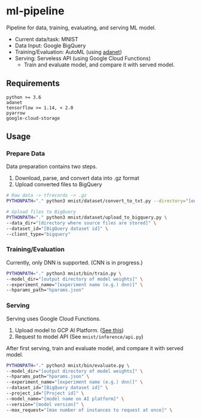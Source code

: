 # ml-pipeline
Pipeline for data, training, evaluating, and serving ML model.

- Current data/task: MNIST
- Data Input: Google BigQuery
- Training/Evaluation: AutoML (using [adanet](https://github.com/tensorflow/adanet))
- Serving: Serveless API (using Google Cloud Functions)
  - Train and evaluate model, and compare it with served model.


## Requirements
```text
python >= 3.6
adanet
tensorflow >= 1.14, < 2.0
pyarrow
google-cloud-storage
```

## Usage
### Prepare Data

Data preparation contains two steps.
1. Download, parse, and convert data into .gz format
2. Upload converted files to BigQuery

```bash
# Raw data -> tfrecords -> .gz
PYTHONPATH="." python3 mnist/dataset/convert_to_txt.py --directory="[output directory]"
```

```bash
# Upload files to BigQuery
PYTHONPATH="." python3 mnist/dataset/upload_to_bigquery.py \
--data_dir="[directory where source files are stored]" \
--dataset_id="[BigQuery dataset id]" \
--client_type="bigquery"
```

### Training/Evaluation

Currently, only DNN is supported. (CNN is in progress.)

```bash
PYTHONPATH="." python3 mnist/bin/train.py \
--model_dir="[output directory of model weights]" \
--experiment_name="[experiment name (e.g.) dnn)]" \
--hparams_path="hparams.json"
```

### Serving

Serving uses Google Cloud Functions.
1. Upload model to GCP AI Platform. ([See this](https://cloud.google.com/blog/products/ai-machine-learning/empower-your-ai-platform-trained-serverless-endpoints-with-machine-learning-on-google-cloud-functions))
2. Request to model API (See `mnist/inference/api.py`)

After first serving, train and evaluate model, and compare it with served model.
```bash
PYTHONPATH="." python3 mnist/bin/evaluate.py \
--model_dir="[output directory of model weights]" \
--hparams_path="hparams.json" \
--experiment_name="[experiment name (e.g.) dnn)]" \
--dataset_id="[BigQuery dataset id]" \
--project_id="[Project id]" \
--model_name="[model name on AI platform]" \
--version="[model version]" \
--max_request="[max number of instances to request at once]" \
```
